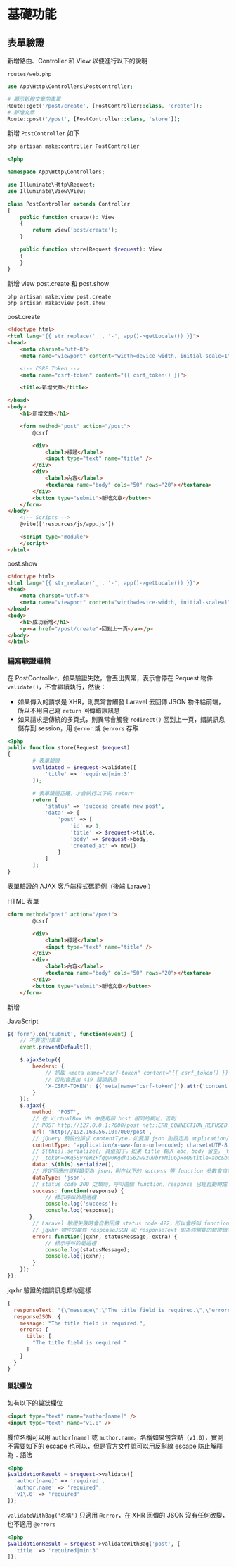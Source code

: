 # 基礎功能

## 表單驗證

新增路由、Controller 和 View 以便進行以下的說明

`routes/web.php`

``` php
use App\Http\Controllers\PostController;

# 顯示新增文章的表單
Route::get('/post/create', [PostController::class, 'create']);
# 新增文章
Route::post('/post', [PostController::class, 'store']);
```

新增 `PostController` 如下

``` bash
php artisan make:controller PostController
```

``` php
<?php

namespace App\Http\Controllers;

use Illuminate\Http\Request;
use Illuminate\View\View;

class PostController extends Controller
{
    public function create(): View
    {
        return view('post/create');
    }

    public function store(Request $request): View
    {
    }
}
```

新增 view post.create 和 post.show

``` bash
php artisan make:view post.create
php artisan make:view post.show
```

post.create

``` html
<!doctype html>
<html lang="{{ str_replace('_', '-', app()->getLocale()) }}">
<head>
    <meta charset="utf-8">
    <meta name="viewport" content="width=device-width, initial-scale=1">

    <!-- CSRF Token -->
    <meta name="csrf-token" content="{{ csrf_token() }}">

    <title>新增文章</title>

</head>
<body>
    <h1>新增文章</h1>

    <form method="post" action="/post">
        @csrf

        <div>
            <label>標題</label>
            <input type="text" name="title" />
        </div>
        <div>
            <label>內容</label>
            <textarea name="body" cols="50" rows="20"></textarea>
        </div>
        <button type="submit">新增文章</button>
    </form>
</body>
    <!-- Scripts -->
    @vite(['resources/js/app.js'])

    <script type="module">
    </script>
</html>
```

post.show

``` html
<!doctype html>
<html lang="{{ str_replace('_', '-', app()->getLocale()) }}">
<head>
    <meta charset="utf-8">
    <meta name="viewport" content="width=device-width, initial-scale=1">
</head>
<body>
    <h1>成功新增</h1>
    <p><a href="/post/create">回到上一頁</a></p>
</body>
</html>
```

### 編寫驗證邏輯

在 PostController，如果驗證失敗，會丟出異常，表示會停在 Request 物件 `validate()`，不會繼續執行，然後：

- 如果傳入的請求是 XHR，則異常會觸發 Laravel 去回傳 JSON 物件給前端，所以不用自己寫 `return` 回傳錯誤訊息
- 如果請求是傳統的多頁式，則異常會觸發 `redirect()` 回到上一頁，錯誤訊息儲存到 session，用 `@error` 或 `@errors` 存取

``` php
<?php
public function store(Request $request)
{
        # 表單驗證
        $validated = $request->validate([
            'title' => 'required|min:3'
        ]);

        # 表單驗證正確，才會執行以下的 return
        return [
            'status' => 'success create new post',
            'data' => [
                'post' => [
                    'id' => 1,
                    'title' => $request->title,
                    'body' => $request->body,
                    'created_at' => now()
                ]
            ]
        ];
}
```

表單驗證的 AJAX 客戶端程式碼範例（後端 Laravel）

HTML 表單

``` html
<form method="post" action="/post">
        @csrf

        <div>
            <label>標題</label>
            <input type="text" name="title" />
        </div>
        <div>
            <label>內容</label>
            <textarea name="body" cols="50" rows="20"></textarea>
        </div>
        <button type="submit">新增文章</button>
    </form>
```

新增

JavaScript

``` js
$('form').on('submit', function(event) {
    // 不要送出表單
    event.preventDefault();

    $.ajaxSetup({
        headers: {
            // 抓取 <meta name="csrf-token" content="{{ csrf_token() }}"> 的值
            // 否則會丟出 419 錯誤訊息
            'X-CSRF-TOKEN': $('meta[name="csrf-token"]').attr('content')
        }
    });
    $.ajax({
        method: 'POST',
        // 在 VirtualBox VM 中使用和 host 相同的網址，否則
        // POST http://127.0.0.1:7000/post net::ERR_CONNECTION_REFUSED
        url: 'http://192.168.56.10:7000/post',
        // jQuery 預設的請求 contentType，如要用 json 則設定為 application/json
        contentType: 'application/x-www-form-urlencoded; charset=UTF-8',
        // $(this).serialize() 其值如下，如果 title 輸入 abc，body 留空，_token 是 CSRF token，因為表單有 @csrf
        // _token=oKq5SyYeHZFfqgw0KgdhiS62w9zuVbYYMiuGpRoQ&title=abc&body=
        data: $(this).serialize(),
        // 設定回應的資料類型為 json，則在以下的 success 等 function 參數會自動轉換參數為 json 物件，不用自己 JSON.parse()
        dataType: 'json',
        // status code 200 之類時，呼叫這個 function，response 已經自動轉成 json 物件
        success: function(response) {
            // 標示呼叫的是這裡
            console.log('success');
            console.log(response);
       },
        // Laravel 驗證失敗時會自動回傳 status code 422，所以會呼叫 function error
        // jqxhr 物件的屬性 responseJSON 和 responseText 即為你需要的驗證錯誤訊息
        error: function(jqxhr, statusMessage, extra) {
            // 標示呼叫的是這裡
            console.log(statusMessage);
            console.log(jqxhr);
        }
    });
});
```

jqxhr 驗證的錯誤訊息類似這樣

``` js
{
  responseText: "{\"message\":\"The title field is required.\",\"errors\",
  responseJSON: {
    message: "The title field is required.",
    errors: {
      title: [
        "The title field is required."
      ]
    }
  }
}
```

#### 巢狀欄位

如有以下的巢狀欄位

``` html
<input type="text" name="author[name]" />
<input type="text" name="v1.0" />
```

欄位名稱可以用 `author[name]` 或 `author.name`。名稱如果包含點（`v1.0`），實測不需要如下的 escape 也可以，但是官方文件說可以用反斜線 escape 防止解釋為 `.` 語法

``` php
<?php
$validationResult = $request->validate([
  'author[name]' => 'required',
  'author.name' => 'required',
  'v1\.0' => 'required'
]);
```

`validateWithBag('名稱')` 只適用 `@error`，在 XHR 回傳的 JSON 沒有任何改變，也不適用 `@errors`

``` php
<?php
$validationResult = $request->validateWithBag('post', [
  'title' => 'required|min:3'
]);
```
